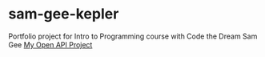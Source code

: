 # sam-gee-kepler
Portfolio project for Intro to Programming course with Code the Dream
Sam Gee
[My Open API Project](https://github.com/TheLegendofSamson/sam-gee-open-api)